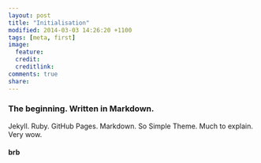 ```yaml
---
layout: post
title: "Initialisation"
modified: 2014-03-03 14:26:20 +1100
tags: [meta, first]
image:
  feature: 
  credit: 
  creditlink: 
comments: true
share: 
---
```


### The beginning. Written in Markdown.
Jekyll. Ruby. GitHub Pages. Markdown. So Simple Theme. Much to explain. Very wow.

#### brb